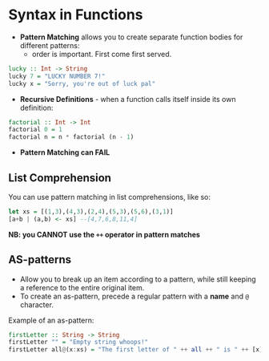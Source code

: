 # Syntax in Functions
- **Pattern Matching** allows you to create separate function bodies for different patterns:
  - order is important. First come first served.

```haskell
lucky :: Int -> String
lucky 7 = "LUCKY NUMBER 7!"
lucky x = "Sorry, you're out of luck pal"
```

- **Recursive Definitions** - when a function calls itself inside its own definition:

```haskell
factorial :: Int -> Int
factorial 0 = 1
factorial n = n * factorial (n - 1)
```

- **Pattern Matching can FAIL**

## List Comprehension

You can use pattern matching in list comprehensions, like so:

```haskell
let xs = [(1,3),(4,3),(2,4),(5,3),(5,6),(3,1)]
[a+b | (a,b) <- xs] --[4,7,6,8,11,4]
```

**NB: you CANNOT use the `++` operator in pattern matches**

## AS-patterns

- Allow you to break up an item according to a pattern, while still keeping a reference to the entire original item.
- To create an as-pattern, precede a regular pattern with a **name** and `@` character.

Example of an as-pattern:

```haskell
firstLetter :: String -> String
firstLetter "" = "Empty string whoops!"
firstLetter all@(x:xs) = "The first letter of " ++ all ++ " is " ++ [x]
```
